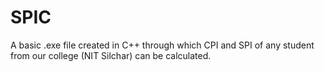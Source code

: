 # SPIC
A basic .exe file created in C++ through which CPI and SPI of any student from our college (NIT Silchar) can be calculated.
